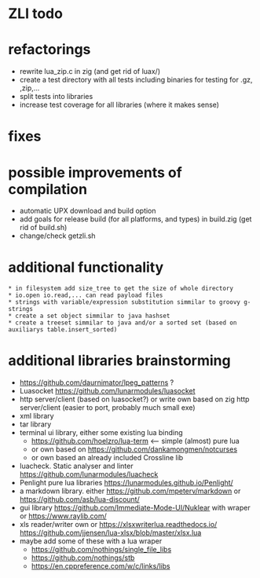 # ZLI todo

# refactorings
* rewrite lua_zip.c in zig (and get rid of luax/)
* create a test directory with all tests including binaries for testing for .gz, ,zip,...
* split tests into libraries
* increase test coverage for all libraries (where it makes sense)

# fixes

# possible improvements of compilation
* automatic UPX download and build option
* add goals for release build (for all platforms, and types) in build.zig (get rid of build.sh)
* change/check getzli.sh

# additional functionality
    * in filesystem add size_tree to get the size of whole directory
    * io.open io.read,... can read payload files
    * strings with variable/expression substitution simmilar to groovy g-strings
    * create a set object simmilar to java hashset
    * create a treeset simmilar to java and/or a sorted set (based on auxiliarys table.insert_sorted)
  
# additional libraries brainstorming
* https://github.com/daurnimator/lpeg_patterns ?
* Luasocket https://github.com/lunarmodules/luasocket
* http server/client (based on luasocket?) or write own based on zig http server/client (easier to port, probably much small exe)
* xml library
* tar library
* terminal ui library, either some existing lua binding
    * https://github.com/hoelzro/lua-term <-- simple (almost) pure lua
    * or own based on https://github.com/dankamongmen/notcurses
    * or own based an already included Crossline lib
* luacheck. Static analyser and linter https://github.com/lunarmodules/luacheck
* Penlight pure lua libraries https://lunarmodules.github.io/Penlight/
* a markdown library. either https://github.com/mpeterv/markdown or https://github.com/asb/lua-discount/
* gui library https://github.com/Immediate-Mode-UI/Nuklear with wraper or https://www.raylib.com/ 
* xls reader/writer own or https://xlsxwriterlua.readthedocs.io/ https://github.com/jjensen/lua-xlsx/blob/master/xlsx.lua
* maybe add some of these with a lua wraper
    * https://github.com/nothings/single_file_libs
    * https://github.com/nothings/stb
    * https://en.cppreference.com/w/c/links/libs
